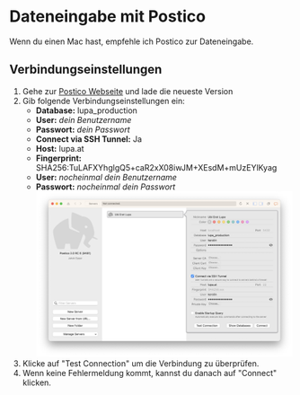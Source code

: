 # Dateneingabe mit Postico

Wenn du einen Mac hast, empfehle ich Postico zur Dateneingabe.

## Verbindungseinstellungen

1. Gehe zur [Postico Webseite](https://eggerapps.at/postico/) und lade die neueste Version
2. Gib folgende Verbindungseinstellungen ein:
   - **Database:** lupa_production
   - **User:** *dein Benutzername*
   - **Passwort:** *dein Passwort*
   - **Connect via SSH Tunnel:** Ja
   - **Host:** lupa.at
   - **Fingerprint:** SHA256:TuLAFXYhglgQ5+caR2xX08iwJM+XEsdM+mUzEYlKyag
   - **User:** *nocheinmal dein Benutzername*
   - **Passwort:** *nocheinmal dein Passwort*
   ![Verbindungseinstellungen in Postico](images/connect-postico.jpg)
3. Klicke auf "Test Connection" um die Verbindung zu überprüfen.
4. Wenn keine Fehlermeldung kommt, kannst du danach auf "Connect" klicken.
